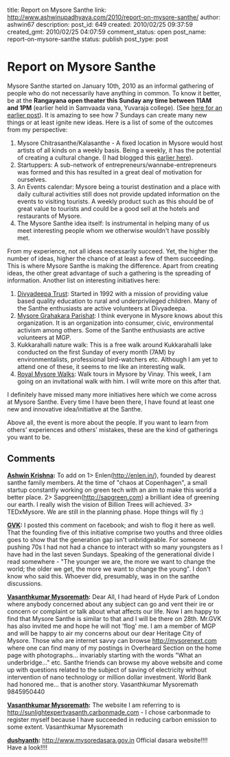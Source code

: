 title: Report on Mysore Santhe
link: http://www.ashwinupadhyaya.com/2010/report-on-mysore-santhe/
author: ashwin67
description: 
post_id: 649
created: 2010/02/25 09:37:59
created_gmt: 2010/02/25 04:07:59
comment_status: open
post_name: report-on-mysore-santhe
status: publish
post_type: post

# Report on Mysore Santhe

Mysore Santhe started on January 10th, 2010 as an informal gathering of people who do not necessarily have anything in common. To know it better, be at the **Rangayana open theater this Sunday any time between 11AM and 1PM** (earlier held in Samvaada vana, Yuvaraja college). (See [here for an earlier post](/blog/2010/be-a-wangdu)). It is amazing to see how 7 Sundays can create many new things or at least ignite new ideas. Here is a list of some of the outcomes from my perspective:

  1. Mysore Chitrasanthe/Kalasanthe - A fixed location in Mysore would host artists of all kinds on a weekly basis. Being a weekly, it has the potential of creating a cultural change. (I had blogged this [earlier here](/blog/2010/chitrasanthe-mysore)).
  2. Startuppers: A sub-network of entrepreneurs/wannabe-entrepreneurs was formed and this has resulted in a great deal of motivation for ourselves.
  3. An Events calendar: Mysore being a tourist destination and a place with daily cultural activities still does not provide updated information on the events to visiting tourists. A weekly product such as this should be of great value to tourists and could be a good sell at the hotels and restaurants of Mysore.
  4. The Mysore Santhe idea itself: Is instrumental in helping many of us meet interesting people whom we otherwise wouldn't have possibly met.

From my experience, not all ideas necessarily succeed. Yet, the higher the number of ideas, higher the chance of at least a few of them succeeding. This is where Mysore Santhe is making the difference. Apart from creating ideas, the other great advantage of such a gathering is the spreading of information. Another list on interesting initiatives here:

  1. [Divyadeepa Trust](http://www.divyadeepatrust.org/): Started in 1992 with a mission of providing value based quality education to rural and underprivileged children. Many of the Santhe enthusiasts are active volunteers at Divyadeepa.
  2. [Mysore Grahakara Parishat](http://mygrapa.blogspot.com/): I think everyone in Mysore knows about this organization. It is an organization into consumer, civic, environmental activism among others. Some of the Santhe enthusiasts are active volunteers at MGP.
  3. Kukkarahalli nature walk: This is a free walk around Kukkarahalli lake conducted on the first Sunday of every month (7AM) by environmentalists, professional bird-watchers etc. Although I am yet to attend one of these, it seems to me like an interesting walk.
  4. [Royal Mysore Walks](http://www.royalmysorewalks.com/): Walk tours in Mysore by Vinay. This week, I am going on an invitational walk with him. I will write more on this after that.

I definitely have missed many more initiatives here which we come across at Mysore Santhe. Every time I have been there, I have found at least one new and innovative idea/initiative at the Santhe.

Above all, the event is more about the people. If you want to learn from others' experiences and others' mistakes, these are the kind of gatherings you want to be.

## Comments

**[Ashwin Krishna](#149 "2010-02-25 12:01:01"):** To add on 1> Enlen(http://enlen.in/), founded by dearest santhe family members. At the time of "chaos at Copenhagen", a small startup constantly working on green tech with an aim to make this world a better place. 2> Sapgreen(http://sapgreen.com) a brilliant idea of greening our earth. I really wish the vision of Billion Trees will achieved. 3> TEDxMysore. We are still in the planning phase. Hope things will fly :)

**[GVK](#150 "2010-02-25 17:25:18"):** I posted this comment on facebook; and wish to flog it here as well. That the founding five of this initiative comprise two youths and three oldies goes to show that the generation gap isn't unbridgeable. For someone pushing 70s I had not had a chance to interact with so many youngsters as I have had in the last seven Sundays. Speaking of the generational divide I read somewhere - "The younger we are, the more we want to change the world; the older we get, the more we want to change the young". I don't know who said this. Whoever did, presumably, was in on the santhe discussions.

**[Vasanthkumar Mysoremath](#151 "2010-02-25 19:43:07"):** Dear All, I had heard of Hyde Park of London where anybody concerned about any subject can go and vent their ire or concern or complaint or talk about what affects our life. Now I am happy to find that Mysore Santhe is similar to that and I will be there on 28th. Mr.GVK has also invited me and hope he will not 'flog' me. I am a member of MGP and will be happy to air my concerns about our dear Heritage City of Mysore. Those who are internet savvy can browse http://mysorenext.com where one can find many of my postings in Overheard Section on the home page with photographs... invariably starting with the words "What an underbridge..." etc. Santhe friends can browse my above website and come up with questions related to the subject of saving of electricity without intervention of nano technology or million dollar investment. World Bank had honored me... that is another story. Vasanthkumar Mysoremath 9845950440

**[Vasanthkumar Mysoremath](#152 "2010-02-25 19:45:43"):** The website I am referring to is http://sunlightexpertvasanth.carbonmade.com - I chose carbonmade to register myself because I have succeeded in reducing carbon emission to some extent. Vasanthkumar Mysoremath

**[dushyanth](#154 "2010-09-26 10:06:40"):** http://www.mysoredasara.gov.in Official dasara website!!!! Have a look!!!!


